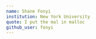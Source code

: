 ```yaml
---
name: Shane Fonyi
institution: New York University
quote: I put the mal in malloc
github_user: fonyi
---
```

